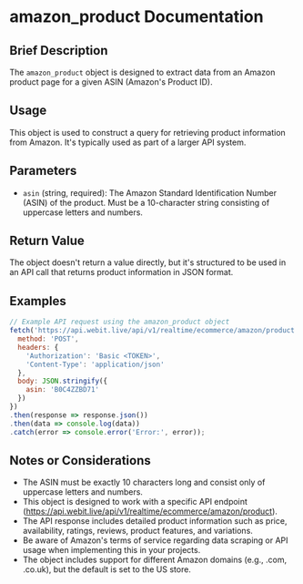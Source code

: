 # amazon_product Documentation

## Brief Description
The `amazon_product` object is designed to extract data from an Amazon product page for a given ASIN (Amazon's Product ID).

## Usage
This object is used to construct a query for retrieving product information from Amazon. It's typically used as part of a larger API system.

## Parameters
- `asin` (string, required): The Amazon Standard Identification Number (ASIN) of the product. Must be a 10-character string consisting of uppercase letters and numbers.

## Return Value
The object doesn't return a value directly, but it's structured to be used in an API call that returns product information in JSON format.

## Examples

```javascript
// Example API request using the amazon_product object
fetch('https://api.webit.live/api/v1/realtime/ecommerce/amazon/product', {
  method: 'POST',
  headers: {
    'Authorization': 'Basic <TOKEN>',
    'Content-Type': 'application/json'
  },
  body: JSON.stringify({
    asin: 'B0C4ZZBD71'
  })
})
.then(response => response.json())
.then(data => console.log(data))
.catch(error => console.error('Error:', error));
```

## Notes or Considerations
- The ASIN must be exactly 10 characters long and consist only of uppercase letters and numbers.
- This object is designed to work with a specific API endpoint (https://api.webit.live/api/v1/realtime/ecommerce/amazon/product).
- The API response includes detailed product information such as price, availability, ratings, reviews, product features, and variations.
- Be aware of Amazon's terms of service regarding data scraping or API usage when implementing this in your projects.
- The object includes support for different Amazon domains (e.g., .com, .co.uk), but the default is set to the US store.